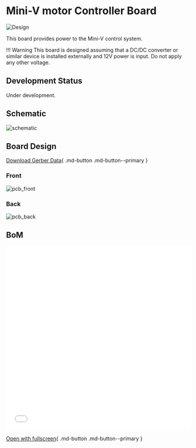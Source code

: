 # Mini-V motor Controller Board 

![Design](kibot_output/render/miniv_motor_controller_board-top.svg)

This board provides power to the Mini-V control system.  

!!! Warning
    This board is designed assuming that a DC/DC converter or similar device is installed externally and 12V power is input.  Do not apply any other voltage.  

## Development Status

Under development.

## Schematic

![schematic](kibot_output/schematics/miniv_motor_controller_board-schematic.svg)

## Board Design

[Download Gerber Data](kibot_output/bom/gerber){ .md-button .md-button--primary }

### Front

![pcb_front](kibot_output/pcb/miniv_motor_controller_board-assembly_page_01.svg)

### Back

![pcb_back](kibot_output/pcb/miniv_motor_controller_board-assembly_page_02.svg)

## BoM

<iframe src="../kibot_output/bom/miniv_motor_controller_board-ibom.html" width="100%" height="500px" style="border: none;"></iframe>

[Open with fullscreen](kibot_output/bom/miniv_motor_controller_board-ibom.html){ .md-button .md-button--primary }
